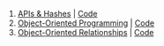 1. [APIs & Hashes]() | [Code](https://github.com/learn-co-students/web-010818/tree/master/02_apis)
2. [Object-Oriented Programming](https://youtu.be/R1yV-wDqyrs) | [Code](https://github.com/learn-co-students/web-010818/tree/master/03_oo_programming)
3. [Object-Oriented Relationships]() | [Code](https://github.com/learn-co-students/web-010818/tree/master/04_oo_relationships)
